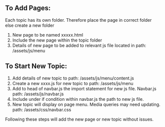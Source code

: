 ## To Add Pages:
Each topic has its own folder. Therefore place the page in correct folder else create a new folder
1. New page to be named xxxxx.html
1. Include the new page within the topic folder
1. Details of new page to be added to relevant js file located in path: /assets/js/menu 

## To Start New Topic:
1. Add details of new topic to path: /assets/js/menu/content.js
1. Create a new xxxx.js for new topic to path: /assets/js/menu 
1. Add to head of navbar.js the import statement for new js file. Navbar.js path: /assets/js/navbar.js
1. Include under if condition within navbar.js the path to new js file.
1. New topic will display on page menu. Media queries may need updating. path: /assets/css/navbar.css

Following these steps will add the new page or new topic without issues.